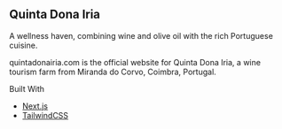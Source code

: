 ## Quinta Dona Iria

A wellness haven, combining wine and olive oil with the rich Portuguese cuisine.

quintadonairia.com is the official website for Quinta Dona Iria, a wine tourism farm from Miranda do Corvo, Coimbra, Portugal.

Built With

- [Next.js](https://nextjs.org/)
- [TailwindCSS](https://tailwindcss.com/)

